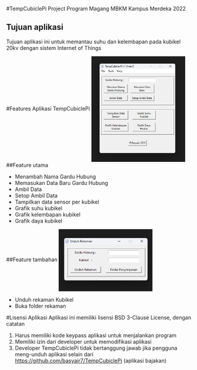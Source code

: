 #TempCubiclePi
Project Program Magang MBKM Kampus Merdeka 2022

## Tujuan aplikasi
Tujuan aplikasi ini untuk memantau suhu dan kelembapan pada kubikel 20kv dengan sistem Internet of Things

#Features Aplikasi TempCubiclePi
<img align="center" src="./images/tempcubicle-interface.png" width="50%">
##Feature utama
- Menambah Nama Gardu Hubung
- Memasukan Data Baru Gardu Hubung
- Ambil Data
- Setop Ambil Data
- Tampilkan data sensor per kubikel
- Grafik suhu kubikel
- Grafik kelembapan kubikel
- Grafik daya kubikel

##Feature tambahan
<img align="center" src="./images/feature1_1.png" width="50%">
- Unduh rekaman Kubikel 
- Buka folder rekaman

#Lisensi Aplikasi
Aplikasi ini memiliki lisensi BSD 3-Clause License, dengan catatan
1. Harus memiliki kode keypass aplikasi untuk menjalankan program
2. Memiliki izin dari developer untuk memodifikasi aplikasi
3. Developer TempCubiclePi tidak bertanggung jawab jika pengguna meng-unduh aplikasi selain dari 
https://github.com/basyair7/TempCubiclePi (aplikasi bajakan)

